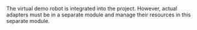 The virtual demo robot is integrated into the project. However, actual adapters must be in a separate module and manage their resources in this separate module.
